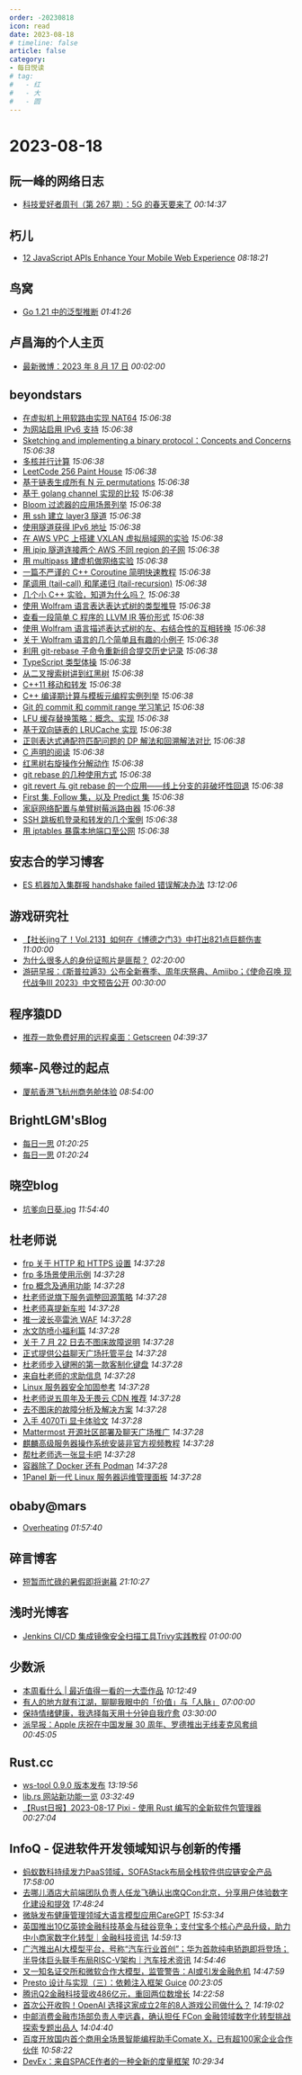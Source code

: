 ```yaml
---
order: -20230818
icon: read
date: 2023-08-18
# timeline: false
article: false
category:
- 每日悦读
# tag:
#   - 红
#   - 大
#   - 圆
---
```


# 2023-08-18 
## 阮一峰的网络日志<span></span>
* [科技爱好者周刊（第 267 期）：5G 的春天要来了](http://www.ruanyifeng.com/blog/2023/08/weekly-issue-267.html) *00:14:37* 
## 朽儿<span></span>
* [12 JavaScript APIs Enhance Your Mobile Web Experience](https://javascript.plainenglish.io/12-javascript-apis-enhance-your-mobile-web-experience-f12b629f6dab?source=rss-c3917681a8f5------2) *08:18:21* 
## 鸟窝<span></span>
* [Go 1.21 中的泛型推断](https://colobu.com/2023/08/18/go1-21-generics/) *01:41:26* 
## 卢昌海的个人主页<span></span>
* [最新微博：2023 年 8 月 17 日](https://www.changhai.org/articles/miscellaneous/blog/202308.php#latest) *00:02:00* 
## beyondstars<span></span>
* [在虚拟机上用软路由实现 NAT64](https://hsiaofongw.notion.site/NAT64-c0aa62cbc878476fba3f4e309f376916) *15:06:38* 
* [为网站启用 IPv6 支持](https://hsiaofongw.notion.site/IPv6-c8fa825ba2e946b7af9227b229cb74ff) *15:06:38* 
* [Sketching and implementing a binary protocol：Concepts and Concerns](https://hsiaofongw.notion.site/Sketching-and-implementing-a-binary-protocol-Concepts-and-Concerns-d15cb4f3a65e4318856898ce95abc022) *15:06:38* 
* [多核并行计算](https://hsiaofongw.notion.site/a6fd2feb9a7445b2a1657a8c90ad9258) *15:06:38* 
* [LeetCode 256 Paint House](https://hsiaofongw.notion.site/LeetCode-256-Paint-House-0f832cc3e3ed407391750380bbbbb247) *15:06:38* 
* [基于链表生成所有 N 元 permutations](https://hsiaofongw.notion.site/N-permutations-4a27cfbf1e1942be982fcc8d1f0e4336) *15:06:38* 
* [基于 golang channel 实现的比较](https://hsiaofongw.notion.site/golang-channel-f9d43933c78b4b85ab2459c13f023497) *15:06:38* 
* [Bloom 过滤器的应用场景列举](https://hsiaofongw.notion.site/Bloom-8328fd1076ed42988ecfb7a5ab2ba213) *15:06:38* 
* [用 ssh 建立 layer3 隧道](https://hsiaofongw.notion.site/ssh-layer3-cdc455168b4249e2a29a9093d8dbdf86) *15:06:38* 
* [使用隧道获得 IPv6 地址](https://hsiaofongw.notion.site/IPv6-1536837919754b42af15f0c7c23970f6) *15:06:38* 
* [在 AWS VPC 上搭建 VXLAN 虚拟局域网的实验](https://hsiaofongw.notion.site/AWS-VPC-VXLAN-057d91d782554de899afde3315d11c32) *15:06:38* 
* [用 ipip 隧道连接两个 AWS 不同 region 的子网](https://hsiaofongw.notion.site/ipip-AWS-region-d1af856f54eb497b9552079ffb5266d3) *15:06:38* 
* [用 multipass 建虚机做网络实验](https://hsiaofongw.notion.site/multipass-2395ceed1645491ead65bb8f52a7b07a) *15:06:38* 
* [一篇不严谨的 C++ Coroutine 简明快速教程](https://hsiaofongw.notion.site/C-Coroutine-68692896052a4a1296ee98150e5e7f89) *15:06:38* 
* [尾调用 (tail-call) 和尾递归 (tail-recursion)](https://hsiaofongw.notion.site/tail-call-tail-recursion-55028db0dd3e4f8cbf4bf1a349b26c74) *15:06:38* 
* [几个小 C++ 实验，知道为什么吗？](https://hsiaofongw.notion.site/C-c23eaa54792e4689887a36351b1e2a65) *15:06:38* 
* [使用 Wolfram 语言表达表达式树的类型推导](https://hsiaofongw.notion.site/Wolfram-449d51cdc7344805b0e8be86969fbd0c) *15:06:38* 
* [查看一段简单 C 程序的 LLVM IR 等价形式](https://hsiaofongw.notion.site/C-LLVM-IR-8273391320dc4f329b52a70af7674f41) *15:06:38* 
* [使用 Wolfram 语言描述表达式树的左、右结合性的互相转换](https://hsiaofongw.notion.site/Wolfram-d60c2b3b7dfd4b998ac7512d2a6686a2) *15:06:38* 
* [关于 Wolfram 语言的几个简单且有趣的小例子](https://hsiaofongw.notion.site/Wolfram-f543c279198741efa010710287690e77) *15:06:38* 
* [利用 git-rebase 子命令重新组合提交历史记录](https://hsiaofongw.notion.site/git-rebase-057f82d44b2f41098522b57a0efe3404) *15:06:38* 
* [TypeScript 类型体操](https://hsiaofongw.notion.site/TypeScript-c3a034e447904ab998e3e1f2197eda94) *15:06:38* 
* [从二叉搜索树讲到红黑树](https://hsiaofongw.notion.site/e0ec23007e0e43f4a9a65a4aa2d6a87f) *15:06:38* 
* [C++11 移动和转发](https://hsiaofongw.notion.site/C-11-048543e70dfe478f9f97e3208633c0d3) *15:06:38* 
* [C++ 编译期计算与模板元编程实例列举](https://hsiaofongw.notion.site/C-939394f0f7914a598658ad834c5b50ab) *15:06:38* 
* [Git 的 commit 和 commit range 学习笔记](https://hsiaofongw.notion.site/Git-commit-commit-range-e2561c9d88c041b6ad45f0589d136be3) *15:06:38* 
* [LFU 缓存替换策略：概念、实现](https://hsiaofongw.notion.site/LFU-b077768e279c4d339901aac07e384d5c) *15:06:38* 
* [基于双向链表的 LRUCache 实现](https://hsiaofongw.notion.site/LRUCache-cbc91d54f84f41e29ac3efcaed1e0ac1) *15:06:38* 
* [正则表达式通配符匹配问题的 DP 解法和回溯解法对比](https://hsiaofongw.notion.site/DP-a47000bee0a74f36bbfe8515dd409ba5) *15:06:38* 
* [C 声明的阅读](https://hsiaofongw.notion.site/C-493c63d36190434aa87290a498e0aea9) *15:06:38* 
* [红黑树右旋操作分解动作](https://hsiaofongw.notion.site/5476f1bd5ad842e2a312b815d08badfd) *15:06:38* 
* [git rebase 的几种使用方式](https://hsiaofongw.notion.site/git-rebase-4a5c3b2cd1254054a073815791512d39) *15:06:38* 
* [git revert 与 git rebase 的一个应用——线上分支的非破坏性回退](https://hsiaofongw.notion.site/git-revert-git-rebase-30137540dd4345ba9eb25f4d8280dea9) *15:06:38* 
* [First 集, Follow 集，以及 Predict 集](https://hsiaofongw.notion.site/First-Follow-Predict-4e1a065293454a949f14db4e4377b42b) *15:06:38* 
* [家庭网络配置与单臂树莓派路由器](https://hsiaofongw.notion.site/53c4a08599b84846a6ccd5448b095595) *15:06:38* 
* [SSH 跳板机登录和转发的几个案例](https://hsiaofongw.notion.site/SSH-a0be7c7ca69b433fa33d9992f71fd85d) *15:06:38* 
* [用 iptables 暴露本地端口至公网](https://hsiaofongw.notion.site/iptables-e9f70d5939114a3bbab8979e05dbd1ff) *15:06:38* 
## 安志合的学习博客<span></span>
* [ES 机器加入集群报 handshake failed 错误解决办法](https://chegva.com/5763.html) *13:12:06* 
## 游戏研究社<span></span>
* [【社长jing了！Vol.213】如何在《博德之门3》中打出821点巨额伤害](https://www.yystv.cn/p/11075) *11:00:00* 
* [为什么很多人的身份证照片是匪帮？](https://www.yystv.cn/p/11066) *02:20:00* 
* [游研早报：《斯普拉遁3》公布全新赛季、周年庆祭典、Amiibo；《使命召唤 现代战争III 2023》中文预告公开](https://www.yystv.cn/p/11074) *00:30:00* 
## 程序猿DD<span></span>
* [推荐一款免费好用的远程桌面：Getscreen](https://blog.didispace.com/tj-freetools-getscreen/) *04:39:37* 
## 频率-风卷过的起点<span></span>
* [厦航香港飞杭州商务舱体验](https://pinlyu.com/posts/80/) *08:54:00* 
## BrightLGM'sBlog<span></span>
* [每日一思](http://brightliao.com/2023/08/14/daily-thoughts/) *01:20:25* 
* [每日一思](http://brightliao.com/2023/07/24/daily-thought/) *01:20:24* 
## 晓空blog<span></span>
* [坑爹向日葵.jpg](https://blog.moeworld.tech/2023/08/18/%e5%9d%91%e7%88%b9%e5%90%91%e6%97%a5%e8%91%b5-jpg/) *11:54:40* 
## 杜老师说<span></span>
* [frp 关于 HTTP 和 HTTPS 设置](https://dusays.com/616/) *14:37:28* 
* [frp 多场景使用示例](https://dusays.com/615/) *14:37:28* 
* [frp 概念及通用功能](https://dusays.com/614/) *14:37:28* 
* [杜老师说旗下服务调整回源策略](https://dusays.com/613/) *14:37:28* 
* [杜老师喜提新车啦](https://dusays.com/612/) *14:37:28* 
* [推一波长亭雷池 WAF](https://dusays.com/611/) *14:37:28* 
* [水文防喷小福利篇](https://dusays.com/610/) *14:37:28* 
* [关于 7 月 22 日去不图床故障说明](https://dusays.com/609/) *14:37:28* 
* [正式提供公益聊天广场托管平台](https://dusays.com/608/) *14:37:28* 
* [杜老师步入键圈的第一款客制化键盘](https://dusays.com/607/) *14:37:28* 
* [来自杜老师的求助信息](https://dusays.com/606/) *14:37:28* 
* [Linux 服务器安全加固参考](https://dusays.com/605/) *14:37:28* 
* [杜老师说五周年及无畏云 CDN 推荐](https://dusays.com/604/) *14:37:28* 
* [去不图床的故障分析及解决方案](https://dusays.com/603/) *14:37:28* 
* [入手 4070Ti 显卡体验文](https://dusays.com/602/) *14:37:28* 
* [Mattermost 开源社区部署及聊天广场推广](https://dusays.com/601/) *14:37:28* 
* [麒麟高级服务器操作系统安装非官方视频教程](https://dusays.com/600/) *14:37:28* 
* [帮杜老师选一张显卡吧](https://dusays.com/599/) *14:37:28* 
* [容器除了 Docker 还有 Podman](https://dusays.com/598/) *14:37:28* 
* [1Panel 新一代 Linux 服务器运维管理面板](https://dusays.com/597/) *14:37:28* 
## obaby@mars<span></span>
* [Overheating](https://h4ck.org.cn/2023/08/overheating/) *01:57:40* 
## 碎言博客<span></span>
* [短暂而忙碌的暑假即将谢幕](https://suiyan.cc/2023/20230818211027.html) *21:10:27* 
## 浅时光博客<span></span>
* [Jenkins CI/CD 集成镜像安全扫描工具Trivy实践教程](https://www.dqzboy.com/15414.html) *01:00:00* 
## 少数派<span></span>
* [本周看什么 | 最近值得一看的一大壶作品](https://sspai.com/post/82149) *10:12:49* 
* [有人的地方就有江湖，聊聊我眼中的「价值」与「人脉」](https://sspai.com/post/82099) *07:00:00* 
* [保持情绪健康，我选择每天用十分钟自我疗愈](https://sspai.com/post/82085) *03:30:00* 
* [派早报：Apple 庆祝在中国发展 30 周年、罗德推出无线麦克风套组](https://sspai.com/post/82141) *00:45:05* 
## Rust.cc<span></span>
* [ws-tool 0.9.0 版本发布](https://rustcc.cn/article?id=0b89b4f9-42a3-4f62-8e83-b08dae3382da) *13:19:56* 
* [lib.rs 网站新功能一览](https://rustcc.cn/article?id=9c16016b-2531-41fb-bb7c-32a78dd6d8e7) *03:32:49* 
* [【Rust日报】2023-08-17 Pixi - 使用 Rust 编写的全新软件包管理器](https://rustcc.cn/article?id=e4151303-5917-4e0d-9efa-f5d97f00b887) *00:27:04* 
## InfoQ - 促进软件开发领域知识与创新的传播<span></span>
* [蚂蚁数科持续发力PaaS领域，SOFAStack布局全栈软件供应链安全产品](https://www.infoq.cn/article/2che1Izc72EfbxARdQou?utm_source=rss&utm_medium=article) *17:58:00* 
* [去哪儿酒店大前端团队负责人任龙飞确认出席QCon北京，分享用户体验数字化建设和提效](https://www.infoq.cn/article/KpiwyRLxvmD1R6EA0322?utm_source=rss&utm_medium=article) *17:48:24* 
* [微脉发布健康管理领域大语言模型应用CareGPT](https://www.infoq.cn/article/w2AiYzH7ObMvc4NEXucc?utm_source=rss&utm_medium=article) *15:53:34* 
* [英国推出10亿英镑金融科技基金与硅谷竞争；支付宝多个核心产品升级，助力中小商家数字化转型｜金融科技资讯](https://www.infoq.cn/article/dVk2Zbk5YXsEOaLUGxiI?utm_source=rss&utm_medium=article) *14:59:13* 
* [广汽推出AI大模型平台，号称“汽车行业首创”；华为首款纯电轿跑即将登场；半导体巨头联手布局RISC-V架构｜汽车技术资讯](https://www.infoq.cn/article/jlhHomEmWzKRubo4DKWU?utm_source=rss&utm_medium=article) *14:54:46* 
* [又一知名证交所和微软合作大模型，监管警告：AI或引发金融危机](https://www.infoq.cn/article/37bFH2LvLVjZazsvjd9B?utm_source=rss&utm_medium=article) *14:47:59* 
* [Presto 设计与实现（三）：依赖注入框架 Guice](https://xie.infoq.cn/article/552c5ff923ec5df42e5467823?utm_source=rss&utm_medium=article) *00:23:05* 
* [腾讯Q2金融科技营收486亿元，重回两位数增长](https://www.infoq.cn/article/dH29zFMDeTXLBeWzrcF3?utm_source=rss&utm_medium=article) *14:22:58* 
* [首次公开收购！OpenAI 选择这家成立2年的8人游戏公司做什么？](https://www.infoq.cn/article/JAqkPkkgMFvV0JvcFMtj?utm_source=rss&utm_medium=article) *14:19:02* 
* [中邮消费金融市场部负责人李远鑫，确认担任 FCon 金融领域数字化转型挑战探索专题出品人](https://www.infoq.cn/article/pQoBaSYx0xvKUGacvEZg?utm_source=rss&utm_medium=article) *14:04:40* 
* [百度开放国内首个商用全场景智能编程助手Comate X，已有超100家企业合作伙伴](https://www.infoq.cn/article/Hgq3ssWvOACj7sLdagZl?utm_source=rss&utm_medium=article) *10:58:22* 
* [DevEx：来自SPACE作者的一种全新的度量框架](https://www.infoq.cn/article/sF2is0yZ7B5yWcG8T8U9?utm_source=rss&utm_medium=article) *10:29:34* 
